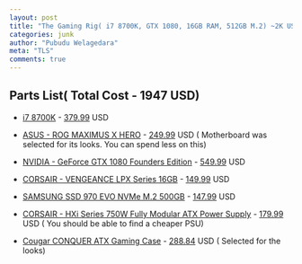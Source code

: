 ```yaml
---
layout: post
title: "The Gaming Rig( i7 8700K, GTX 1080, 16GB RAM, 512GB M.2) ~2K USD"
categories: junk
author: "Pubudu Welagedara"
meta: "TLS"
comments: true
---
```


## Parts List( Total Cost - 1947 USD)

- [i7 8700K][i7_overview] - [379.99][i7] USD

- [ASUS - ROG MAXIMUS X HERO][mb_overview] - [249.99][mb] USD ( Motherboard was selected for its looks. You can spend less on this)

- [NVIDIA - GeForce GTX 1080 Founders Edition][vga_overview] - [549.99][vga] USD

- [CORSAIR - VENGEANCE LPX Series 16GB][ram_overview] - [149.99][ram] USD

- [SAMSUNG SSD 970 EVO NVMe M.2 500GB][ssd_overview] - [147.99][ssd] USD

- [CORSAIR - HXi Series 750W Fully Modular ATX Power Supply][psu_overview] - [179.99][psu] USD ( You should be able to find a cheaper PSU)

- [Cougar CONQUER ATX Gaming Case][casing_overview] - [288.84][casing] USD ( Selected for the looks)

[i7]: https://www.bestbuy.com/site/intel-core-i7-8700k-coffee-lake-six-core-3-7-ghz-desktop-processor/6162997.p?skuId=6162997
[i7_overview]: https://ark.intel.com/products/126684/Intel-Core-i7-8700K-Processor-12M-Cache-up-to-4-70-GHz-
[mb]: https://www.bestbuy.com/site/asus-rog-maximus-x-hero-socket-lga1151-usb-3-1-gen-1-intel-motherboard-with-led-lighting-black/6211749.p?skuId=6211749
[mb_overview]: https://www.asus.com/us/Motherboards/ROG-MAXIMUS-X-HERO/overview/
[vga]: https://www.bestbuy.com/site/nvidia-geforce-gtx-1080-founders-edition-8gb-gddr5x-pci-express-3-0-graphics-card-black/5330600.p?skuId=5330600
[vga_overview]: https://www.nvidia.com/en-us/geforce/products/10series/geforce-gtx-1080/
[ram]: https://www.bestbuy.com/site/corsair-vengeance-lpx-series-16gb-2pk-8gb-3-0ghz-ddr4-desktop-memory-black/5822467.p?skuId=5822467
[ram_overview]: https://www.corsair.com/us/en/Categories/Products/Memory/vengeance-lpx-black/p/CMK16GX4M2B3000C15
[ssd]: https://www.bestbuy.com/site/samsung-970-evo-500gb-internal-pci-express-3-0-x4-nvme-solid-state-drive-for-laptops-with-v-nand-technology/6252132.p?skuId=6252132
[ssd_overview]: https://www.samsung.com/us/computing/memory-storage/solid-state-drives/ssd-970-evo-nvme-m2-500gb-mz-v7e500bw/
[psu]: https://www.bestbuy.com/site/corsair-hxi-series-750w-fully-modular-atx-power-supply-black/4895523.p?skuId=4895523
[psu_overview]: https://www.corsair.com/us/en/Power/Plug-Type/hxi-series-config/p/CP-9020072-NA
[casing]: https://www.amazon.com/Cougar-CONQUER-ATX-Gaming-Case/dp/B0759PNHX8/ref=sr_1_fkmr1_1?ie=UTF8&qid=1540571702&sr=8-1-fkmr1&keywords=conquer+pc+casing
[casing_overview]: https://cougargaming.com/products/cases/conquer/